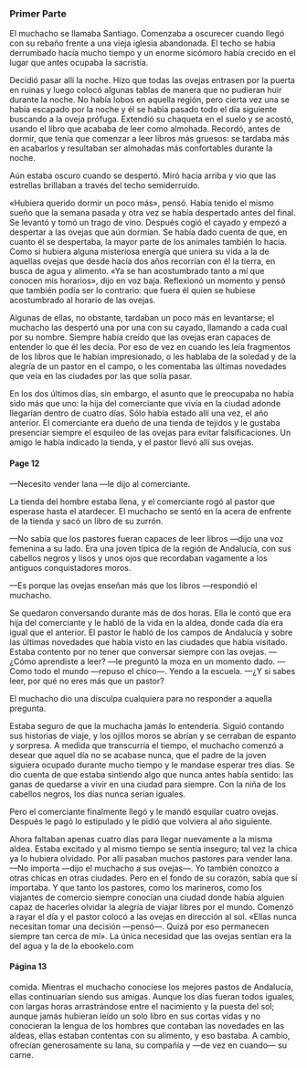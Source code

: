 
### Primer Parte

El muchacho se llamaba Santiago. Comenzaba a oscurecer cuando llegó con su
rebaño frente a una vieja iglesia abandonada. El techo se había derrumbado hacía
mucho tiempo y un enorme sicómoro había crecido en el lugar que antes ocupaba la
sacristía.

Decidió pasar allí la noche. Hizo que todas las ovejas entrasen por la puerta en
ruinas y luego colocó algunas tablas de manera que no pudieran huir durante la
noche. No había lobos en aquella región, pero cierta vez una se había escapado por la
noche y él se había pasado todo el día siguiente buscando a la oveja prófuga.
Extendió su chaqueta en el suelo y se acostó, usando el libro que acababa de leer
como almohada. Recordó, antes de dormir, que tenía que comenzar a leer libros más
gruesos: se tardaba más en acabarlos y resultaban ser almohadas más confortables
durante la noche.

Aún estaba oscuro cuando se despertó. Miró hacia arriba y vio que las estrellas
brillaban a través del techo semiderruido.

«Hubiera querido dormir un poco más», pensó. Había tenido el mismo sueño que
la semana pasada y otra vez se había despertado antes del final.
Se levantó y tomó un trago de vino. Después cogió el cayado y empezó a
despertar a las ovejas que aún dormían. Se había dado cuenta de que, en cuanto él se
despertaba, la mayor parte de los animales también lo hacía. Como si hubiera alguna
misteriosa energía que uniera su vida a la de aquellas ovejas que desde hacía dos años
recorrían con él la tierra, en busca de agua y alimento. «Ya se han acostumbrado tanto
a mí que conocen mis horarios», dijo en voz baja. Reflexionó un momento y pensó
que también podía ser lo contrario: que fuera él quien se hubiese acostumbrado al
horario de las ovejas.

Algunas de ellas, no obstante, tardaban un poco más en levantarse; el muchacho
las despertó una por una con su cayado, llamando a cada cual por su nombre. Siempre
había creído que las ovejas eran capaces de entender lo que él les decía. Por eso de
vez en cuando les leía fragmentos de los libros que le habían impresionado, o les
hablaba de la soledad y de la alegría de un pastor en el campo, o les comentaba las
últimas novedades que veía en las ciudades por las que solía pasar.

En los dos últimos días, sin embargo, el asunto que le preocupaba no había sido
más que uno: la hija del comerciante que vivía en la ciudad adonde llegarían dentro
de cuatro días. Sólo había estado allí una vez, el año anterior. El comerciante era
dueño de una tienda de tejidos y le gustaba presenciar siempre el esquileo de las
ovejas para evitar falsificaciones. Un amigo le había indicado la tienda, y el pastor
llevó allí sus ovejas.

#### Page 12

—Necesito vender lana —le dijo al comerciante.

La tienda del hombre estaba llena, y el comerciante rogó al pastor que esperase hasta el atardecer. El muchacho se sentó en la acera de enfrente de la tienda y sacó un libro de su zurrón.

—No sabía que los pastores fueran capaces de leer libros —dijo una voz femenina a su lado.
Era una joven típica de la región de Andalucía, con sus cabellos negros y lisos y unos ojos que recordaban vagamente a los antiguos conquistadores moros.

—Es porque las ovejas enseñan más que los libros —respondió el muchacho.

Se quedaron conversando durante más de dos horas. Ella le contó que era hija del comerciante y le habló de la vida en la aldea, donde cada día era igual que el anterior. El pastor le habló de los campos de Andalucía y sobre las últimas novedades que había visto en las ciudades que había visitado. Estaba contento por no tener que conversar siempre con las ovejas.
—¿Cómo aprendiste a leer? —le preguntó la moza en un momento dado. —Como todo el mundo —repuso el chico—. Yendo a la escuela.
—¿Y si sabes leer, por qué no eres más que un pastor?

El muchacho dio una disculpa cualquiera para no responder a aquella pregunta.

Estaba seguro de que la muchacha jamás lo entendería. Siguió contando sus historias de viaje, y los ojillos moros se abrían y se cerraban de espanto y sorpresa. A medida que transcurría el tiempo, el muchacho comenzó a desear que aquel día no se acabase nunca, que el padre de la joven siguiera ocupado durante mucho tiempo y le mandase esperar tres días. Se dio cuenta de que estaba sintiendo algo que nunca antes había sentido: las ganas de quedarse a vivir en una ciudad para siempre. Con la niña de los cabellos negros, los días nunca serían iguales.

Pero el comerciante finalmente llegó y le mandó esquilar cuatro ovejas. Después le pagó lo estipulado y le pidió que volviera al año siguiente.

Ahora faltaban apenas cuatro días para llegar nuevamente a la misma aldea. Estaba excitado y al mismo tiempo se sentía inseguro; tal vez la chica ya lo hubiera olvidado. Por allí pasaban muchos pastores para vender lana.
—No importa —dijo el muchacho a sus ovejas—. Yo también conozco a otras chicas en otras ciudades.
Pero en el fondo de su corazón, sabía que sí importaba. Y que tanto los pastores, como los marineros, como los viajantes de comercio siempre conocían una ciudad donde había alguien capaz de hacerles olvidar la alegría de viajar libres por el mundo.
Comenzó a rayar el día y el pastor colocó a las ovejas en dirección al sol. «Ellas nunca necesitan tomar una decisión —pensó—. Quizá por eso permanecen siempre tan cerca de mí». La única necesidad que las ovejas sentían era la del agua y la de la
ebookelo.com

#### Página 13

comida. Mientras el muchacho conociese los mejores pastos de Andalucía, ellas continuarían siendo sus amigas. Aunque los días fueran todos iguales, con largas horas arrastrándose entre el nacimiento y la puesta del sol; aunque jamás hubieran leído un solo libro en sus cortas vidas y no conocieran la lengua de los hombres que contaban las novedades en las aldeas, ellas estaban contentas con su alimento, y eso bastaba. A cambio, ofrecían generosamente su lana, su compañía y —de vez en cuando— su carne.
